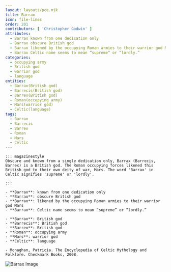 ```yaml
---
layout: layouts/pce.njk
title: Barrax
icon: file-lines
order: 201
contributors: [ 'Christopher Godwin' ]
attributes:
  - Barrax known from one dedication only
  - Barrax obscure British god
  - Barrax likened by the occupying Roman armies to their warrior god Mars
  - Barrax Celtic name seems to mean “supreme” or “lordly.”
categories:
  - occupying army
  - British god
  - warrior god
  - language
entities:
  - Barrax(British god)
  - Barrecis(British god)
  - Barrex(British god)
  - Roman(occupying army)
  - Mars(warrior god)
  - Celtic(language)
tags:
  - Barrax
  - Barrecis
  - Barrex
  - Roman
  - Mars
  - Celtic
---
```

``` tab [group1:Info]
::: magazinestyle
Obscure and known from a single dedication only, Barrax (Barrecis, Barrex) is a British god. The Roman occupying forces likened this British god to their own deity of war, Mars. The word 'Barrax' in Celtic signifies 'supreme' or 'lordly'.

:::
```
``` tab [group1:Attributes]
- **Barrax**: known from one dedication only
- **Barrax**: obscure British god
- **Barrax**: likened by the occupying Roman armies to their warrior god Mars
- **Barrax**: Celtic name seems to mean “supreme” or “lordly.”
```
``` tab [group1:Entities]
- **Barrax**: British god
- **Barrecis**: British god
- **Barrex**: British god
- **Roman**: occupying army
- **Mars**: warrior god
- **Celtic**: language
```
``` tab [group1:Sources]
- Monaghan, Patricia. The Encyclopedia of Celtic Mythology and Folklore. Checkmark Books, 2008.
```
![Barrax Image](https://upload.wikimedia.org/wikipedia/commons/6/69/Plaza_barrax.jpg)
